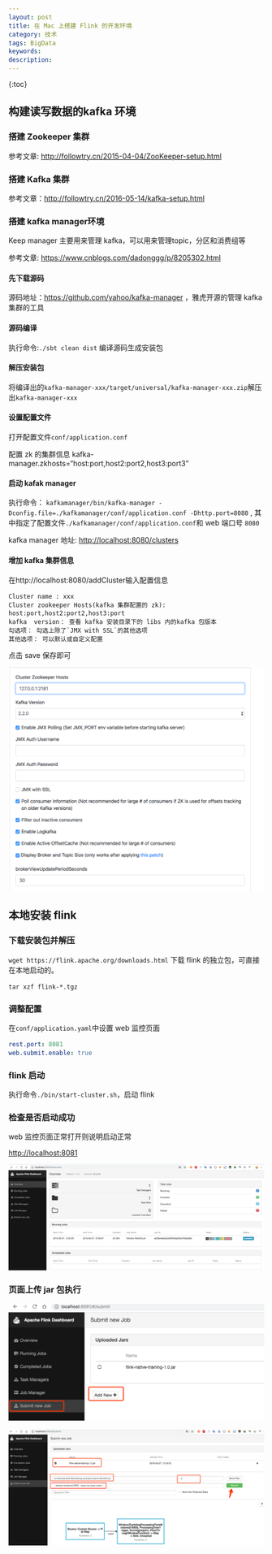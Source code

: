 ```yaml
---
layout: post
title: 在 Mac 上搭建 Flink 的开发环境
category: 技术
tags: BigData
keywords: 
description: 
---
```

 
{:toc}

## 构建读写数据的kafka 环境

### 搭建 Zookeeper 集群

参考文章: <http://followtry.cn/2015-04-04/ZooKeeper-setup.html>

### 搭建 Kafka 集群

参考文章：<http://followtry.cn/2016-05-14/kafka-setup.html>

### 搭建 kafka manager环境

Keep manager 主要用来管理 kafka，可以用来管理topic，分区和消费组等

参考文章: <https://www.cnblogs.com/dadonggg/p/8205302.html>

#### 先下载源码

源码地址：<https://github.com/yahoo/kafka-manager> ，雅虎开源的管理 kafka 集群的工具

#### 源码编译

执行命令:`./sbt clean dist` 编译源码生成安装包

#### 解压安装包

将编译出的`kafka-manager-xxx/target/universal/kafka-manager-xxx.zip`解压出`kafka-manager-xxx`

#### 设置配置文件

打开配置文件`conf/application.conf`

配置 zk 的集群信息
kafka-manager.zkhosts=“host:port,host2:port2,host3:port3”

#### 启动 kafak manager

执行命令： `kafkamanager/bin/kafka-manager -Dconfig.file=./kafkamanager/conf/application.conf -Dhttp.port=8080` ,
其中指定了配置文件`./kafkamanager/conf/application.conf`和 web 端口号 `8080`

kafka manager 地址: <http://localhost:8080/clusters>


#### 增加 kafka 集群信息

在http://localhost:8080/addCluster输入配置信息

```
Cluster name : xxx 
Cluster zookeeper Hosts(kafka 集群配置的 zk): host:port,host2:port2,host3:port
kafka  version： 查看 kafka 安装目录下的 libs 内的kafka 包版本
勾选项： 勾选上除了`JMX with SSL`的其他选项
其他选项： 可以默认或自定义配置
```

点击 save 保存即可

![编辑页面](//raw.githubusercontent.com/George5814/blog-pic/master/image/kafka/kafka-manager.png)

## 本地安装 flink

### 下载安装包并解压

`wget https://flink.apache.org/downloads.html` 下载 flink 的独立包，可直接在本地启动的。

`tar xzf flink-*.tgz`

### 调整配置

在`conf/application.yaml`中设置 web 监控页面

```yaml
rest.port: 8081
web.submit.enable: true
```


### flink 启动

执行命令`./bin/start-cluster.sh`，启动 flink


### 检查是否启动成功

web 监控页面正常打开则说明启动正常

<http://localhost:8081>

![flink-web](//raw.githubusercontent.com/George5814/blog-pic/master/image/flink-web.png)


### 页面上传 jar 包执行

![flink-web-submit](//raw.githubusercontent.com/George5814/blog-pic/master/image/flink-web-submit.png)

![flink-web-submit-2](//raw.githubusercontent.com/George5814/blog-pic/master/image/flink-web-submit-2.png)








